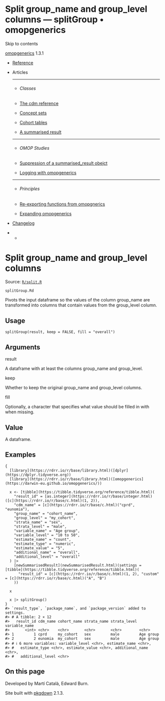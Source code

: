 # Split group_name and group_level columns — splitGroup • omopgenerics

Skip to contents

[omopgenerics](../index.html) 1.3.1

  * [Reference](../reference/index.html)
  * Articles
    * * * *

    * ###### Classes

    * [The cdm reference](../articles/cdm_reference.html)
    * [Concept sets](../articles/codelists.html)
    * [Cohort tables](../articles/cohorts.html)
    * [A summarised result](../articles/summarised_result.html)
    * * * *

    * ###### OMOP Studies

    * [Suppression of a summarised_result obejct](../articles/suppression.html)
    * [Logging with omopgenerics](../articles/logging.html)
    * * * *

    * ###### Principles

    * [Re-exporting functions from omopgnerics](../articles/reexport.html)
    * [Expanding omopgenerics](../articles/expanding_omopgenerics.html)
  * [Changelog](../news/index.html)


  *   * [](https://github.com/darwin-eu/omopgenerics/)



# Split group_name and group_level columns

Source: [`R/split.R`](https://github.com/darwin-eu/omopgenerics/blob/v1.3.1/R/split.R)

`splitGroup.Rd`

Pivots the input dataframe so the values of the column group_name are transformed into columns that contain values from the group_level column.

## Usage
    
    
    splitGroup(result, keep = FALSE, fill = "overall")

## Arguments

result
    

A dataframe with at least the columns group_name and group_level.

keep
    

Whether to keep the original group_name and group_level columns.

fill
    

Optionally, a character that specifies what value should be filled in with when missing.

## Value

A dataframe.

## Examples
    
    
    {
      [library](https://rdrr.io/r/base/library.html)([dplyr](https://dplyr.tidyverse.org))
      [library](https://rdrr.io/r/base/library.html)([omopgenerics](https://darwin-eu.github.io/omopgenerics/))
    
      x <- [tibble](https://tibble.tidyverse.org/reference/tibble.html)(
        "result_id" = [as.integer](https://rdrr.io/r/base/integer.html)([c](https://rdrr.io/r/base/c.html)(1, 2)),
        "cdm_name" = [c](https://rdrr.io/r/base/c.html)("cprd", "eunomia"),
        "group_name" = "cohort_name",
        "group_level" = "my_cohort",
        "strata_name" = "sex",
        "strata_level" = "male",
        "variable_name" = "Age group",
        "variable_level" = "10 to 50",
        "estimate_name" = "count",
        "estimate_type" = "numeric",
        "estimate_value" = "5",
        "additional_name" = "overall",
        "additional_level" = "overall"
      ) |>
        [newSummarisedResult](newSummarisedResult.html)(settings = [tibble](https://tibble.tidyverse.org/reference/tibble.html)(
          "result_id" = [c](https://rdrr.io/r/base/c.html)(1, 2), "custom" = [c](https://rdrr.io/r/base/c.html)("A", "B")
        ))
    
      x
    
      x |> splitGroup()
    }
    #> `result_type`, `package_name`, and `package_version` added to settings.
    #> # A tibble: 2 × 12
    #>   result_id cdm_name cohort_name strata_name strata_level variable_name
    #>       <int> <chr>    <chr>       <chr>       <chr>        <chr>        
    #> 1         1 cprd     my_cohort   sex         male         Age group    
    #> 2         2 eunomia  my_cohort   sex         male         Age group    
    #> # ℹ 6 more variables: variable_level <chr>, estimate_name <chr>,
    #> #   estimate_type <chr>, estimate_value <chr>, additional_name <chr>,
    #> #   additional_level <chr>
    

## On this page

Developed by Martí Català, Edward Burn.

Site built with [pkgdown](https://pkgdown.r-lib.org/) 2.1.3.
